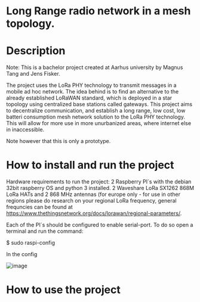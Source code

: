 # Long Range radio network in a mesh topology.

# Description
Note: This is a bachelor project created at Aarhus university by Magnus Tang and Jens Fisker.

The project uses the LoRa PHY technology to transmit messages in a mobile ad hoc network. The idea behind is to find an alternative to the already established LoRaWAN standard, which is deployed in a star topology using centralized base stations called gateways. This project aims to decentralize communication, and establish a long range, low cost, low batteri consumption mesh network solution to the LoRa PHY technology. This will allow for more use in more unurbanized areas, where internet else in inaccessible. 

Note however that this is only a prototype.

# How to install and run the project
Hardware requirements to run the project:
2 Raspberry PI´s with the debian 32bit raspberry OS and python 3 installed. 2 Waveshare LoRa SX1262 868M LoRa HATs and 2 868 MHz antennas (for europe only - for use in other regions please do research on your regional LoRa frequency, general frequncies can be found at https://www.thethingsnetwork.org/docs/lorawan/regional-parameters/.

Each of the PI´s should be configured to enable serial-port. To do so open a terminal and run the command:

$ sudo raspi-config

In the config

![image](https://user-images.githubusercontent.com/61544552/172643158-63b5d184-9c0a-4bab-a83d-aac9cf38da8e.png)

 
 



# How to use the project
